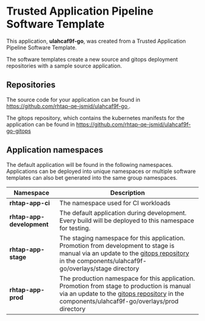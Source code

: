 # Trusted Application Pipeline Software Template

This application, **ulahcaf9f-go**, was created from a Trusted Application Pipeline Software Template.

The software templates create a new source and gitops deployment repositories with a sample source application. 

## Repositories

The source code for your application can be found in [https://github.com/rhtap-qe-jsmid/ulahcaf9f-go ](https://github.com/rhtap-qe-jsmid/ulahcaf9f-go ).
 
The gitops repository, which contains the kubernetes manifests for the application can be found in 
[https://github.com/rhtap-qe-jsmid/ulahcaf9f-go-gitops ](https://github.com/rhtap-qe-jsmid/ulahcaf9f-go-gitops ) 

## Application namespaces 

The default application will be found in the following namespaces. Applications can be deployed into unique namespaces or multiple software templates can also bet generated into the same group namespaces.  

|  Namespace   |  Description   |  
| -------- | -------- |
| **rhtap-app-ci** | The namespace used for CI workloads |
| **rhtap-app-development** | The default application during development. Every build will be deployed to this namespace for testing. |
| **rhtap-app-stage** | The staging namespace for this application. Promotion from development to stage is manual via an update to the [gitops repository](https://github.com/rhtap-qe-jsmid/ulahcaf9f-go-gitops ) in the components/ulahcaf9f-go/overlays/stage directory |
| **rhtap-app-prod** | The production namespace for this application. Promotion from stage to production is manual via an update to the [gitops repository](https://github.com/rhtap-qe-jsmid/ulahcaf9f-go-gitops ) in the components/ulahcaf9f-go/overlays/prod directory |